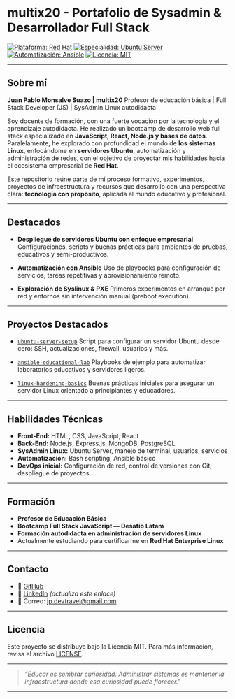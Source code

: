 # multix20 - Portafolio de Sysadmin & Desarrollador Full Stack

[![Plataforma: Red Hat](https://img.shields.io/badge/Platform-Red%20Hat-E6001F?logo=redhat)](https://www.redhat.com/)
[![Especialidad: Ubuntu Server](https://img.shields.io/badge/Focus-Ubuntu%20Server-orange?logo=ubuntu)](https://ubuntu.com/)
[![Automatización: Ansible](https://img.shields.io/badge/Automation-Ansible-EE0000?logo=ansible)](https://www.ansible.com/)
[![Licencia: MIT](https://img.shields.io/badge/License-MIT-green.svg)](LICENSE)

---

## Sobre mí

**Juan Pablo Monsalve Suazo | multix20**
Profesor de educación básica | Full Stack Developer (JS) | SysAdmin Linux autodidacta

Soy docente de formación, con una fuerte vocación por la tecnología y el aprendizaje autodidacta. He realizado un bootcamp de desarrollo web full stack especializado en **JavaScript, React, Node.js y bases de datos**. Paralelamente, he explorado con profundidad el mundo de **los sistemas Linux**, enfocándome en **servidores Ubuntu**, automatización y administración de redes, con el objetivo de proyectar mis habilidades hacia el ecosistema empresarial de **Red Hat**.

Este repositorio reúne parte de mi proceso formativo, experimentos, proyectos de infraestructura y recursos que desarrollo con una perspectiva clara: **tecnología con propósito**, aplicada al mundo educativo y profesional.

---

## Destacados

* **Despliegue de servidores Ubuntu con enfoque empresarial**
  Configuraciones, scripts y buenas prácticas para ambientes de pruebas, educativos y semi-productivos.

* **Automatización con Ansible**
  Uso de playbooks para configuración de servicios, tareas repetitivas y aprovisionamiento remoto.

* **Exploración de Syslinux & PXE**
  Primeros experimentos en arranque por red y entornos sin intervención manual (preboot execution).

---

## Proyectos Destacados

* [`ubuntu-server-setup`](https://github.com/multix20/ubuntu-server-setup)
  Script para configurar un servidor Ubuntu desde cero: SSH, actualizaciones, firewall, usuarios y más.

* [`ansible-educational-lab`](https://github.com/multix20/ansible-educational-lab)
  Playbooks de ejemplo para automatizar laboratorios educativos y servidores ligeros.

* [`linux-hardening-basics`](https://github.com/multix20/linux-hardening-basics)
  Buenas prácticas iniciales para asegurar un servidor Linux orientado a principiantes y educadores.

---

## Habilidades Técnicas

* **Front-End:** HTML, CSS, JavaScript, React
* **Back-End:** Node.js, Express.js, MongoDB, PostgreSQL
* **SysAdmin Linux:** Ubuntu Server, manejo de terminal, usuarios, servicios
* **Automatización:** Bash scripting, Ansible básico
* **DevOps inicial:** Configuración de red, control de versiones con Git, despliegue de proyectos

---

## Formación

* **Profesor de Educación Básica**
* **Bootcamp Full Stack JavaScript — Desafío Latam**
* **Formación autodidacta en administración de servidores Linux**
* Actualmente estudiando para certificarme en **Red Hat Enterprise Linux**

---

## Contacto

* 🔗 [GitHub](https://github.com/multix20)
* 🔗 [LinkedIn](https://www.linkedin.com/in/tu-perfil) *(actualiza este enlace)*
* 📧 Correo: [jp.devtravel@gmail.com](mailto:jp.devtravel@gmail.com)

---

## Licencia

Este proyecto se distribuye bajo la Licencia MIT. Para más información, revisa el archivo [LICENSE](LICENSE).

---

> *“Educar es sembrar curiosidad. Administrar sistemas es mantener la infraestructura donde esa curiosidad puede florecer.”*

---

